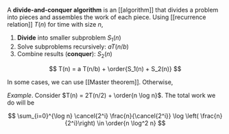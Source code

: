 A **divide-and-conquer algorithm** is an [[algorithm]] that divides a problem into pieces and assembles the work of each piece. Using [[recurrence relation]] $T(n)$ for time with size $n$,

1. **Divide** into smaller subproblem $S_1(n)$
2. Solve subproblems recursively: $a T(n/b)$
3. Combine results (**conquer**): $S_2(n)$

$$
T(n) = a T(n/b) + \order{S_1(n) + S_2(n)}
$$

In some cases, we can use [[Master theorem]]. Otherwise,

_Example_. Consider $T(n) = 2T(n/2) + \order{n \log n}$. The total work we do will be

$$
\sum_{i=0}^{\log n} \cancel{2^i} \frac{n}{\cancel{2^i}} \log \left( \frac{n}{2^i}\right) \in \order{n \log^2 n}
$$